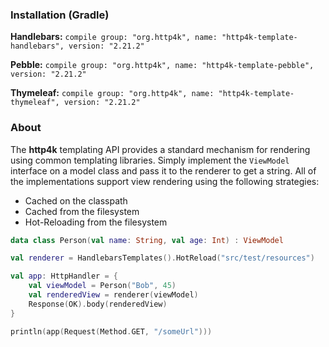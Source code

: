 ### Installation (Gradle)
**Handlebars:** ```compile group: "org.http4k", name: "http4k-template-handlebars", version: "2.21.2"```

**Pebble:** ```compile group: "org.http4k", name: "http4k-template-pebble", version: "2.21.2"```

**Thymeleaf:** ```compile group: "org.http4k", name: "http4k-template-thymeleaf", version: "2.21.2"```

### About
The **http4k** templating API provides a standard mechanism for rendering using common templating libraries. Simply implement the `ViewModel` interface on a model class and pass it to the renderer to get a string. All of the implementations support view rendering using the following strategies:

* Cached on the classpath
* Cached from the filesystem
* Hot-Reloading from the filesystem

```kotlin
data class Person(val name: String, val age: Int) : ViewModel

val renderer = HandlebarsTemplates().HotReload("src/test/resources")

val app: HttpHandler = {
    val viewModel = Person("Bob", 45)
    val renderedView = renderer(viewModel)
    Response(OK).body(renderedView)
}

println(app(Request(Method.GET, "/someUrl")))
```
